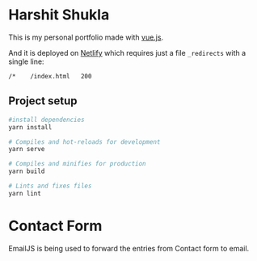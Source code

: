# Harshit Shukla

This is my personal portfolio made with [vue.js](https://vuejs.org/).

And it is deployed on [Netlify](https://www.netlify.com/) which requires just a file `_redirects` with a single line:

```
/*    /index.html   200
```

## Project setup

```bash
#install dependencies
yarn install

# Compiles and hot-reloads for development
yarn serve

# Compiles and minifies for production
yarn build

# Lints and fixes files
yarn lint
```

# Contact Form

EmailJS is being used to forward the entries from Contact form to email.
